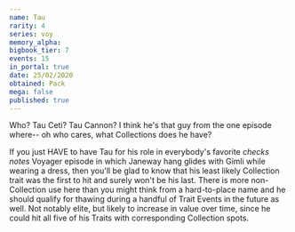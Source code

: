 ```yaml
---
name: Tau
rarity: 4
series: voy
memory_alpha:
bigbook_tier: 7
events: 15
in_portal: true
date: 25/02/2020
obtained: Pack
mega: false
published: true
---
```


Who? Tau Ceti? Tau Cannon? I think he's that guy from the one episode where-- oh who cares, what Collections does he have? 

If you just HAVE to have Tau for his role in everybody's favorite *checks notes* Voyager episode in which Janeway hang glides with Gimli while wearing a dress, then you'll be glad to know that his least likely Collection trait was the first to hit and surely won't be his last. There is more non-Collection use here than you might think from a hard-to-place name and he should qualify for thawing during a handful of Trait Events in the future as well. Not notably elite, but likely to increase in value over time, since he could hit all five of his Traits with corresponding Collection spots.
